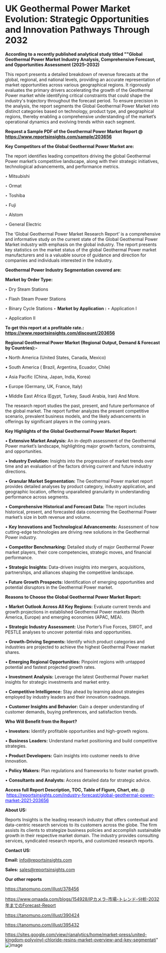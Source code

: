 # UK Geothermal Power Market Evolution: Strategic Opportunities and Innovation Pathways Through 2032

<strong>According to a recently published analytical study titled ""Global Geothermal Power Market Industry Analysis, Comprehensive Forecast, and Opportunities Assessment (2025–2032)</strong>

This report presents a detailed breakdown of revenue forecasts at the global, regional, and national levels, providing an accurate representation of market opportunities across various geographical regions. It rigorously evaluates the primary drivers accelerating the growth of the Geothermal Power market while identifying critical constraints that could shape the industry's trajectory throughout the forecast period. To ensure precision in the analysis, the report segments the Global Geothermal Power Market into distinct categories based on technology, product type, and geographical regions, thereby enabling a comprehensive understanding of the market’s operational dynamics and evolving trends within each segment.

<strong>Request a Sample PDF of the Geothermal Power Market Report </strong><strong>@<a href=https://www.reportsinsights.com/sample/203656 style=color:#0000ff;> https://www.reportsinsights.com/sample/203656</a></strong></font>

<strong>Key Competitors of the Global Geothermal Power Market are:</strong>

The report identifies leading competitors driving the global Geothermal Power market’s competitive landscape, along with their strategic initiatives, technological advancements, and performance metrics.

‣ Mitsubishi

‣ Ormat

‣ Toshiba

‣ Fuji

‣ Alstom

‣ General Electric

The ‘Global Geothermal Power Market Research Report’ is a comprehensive and informative study on the current state of the Global Geothermal Power Market industry with emphasis on the global industry. The report presents key statistics on the market status of the global Geothermal Power market manufacturers and is a valuable source of guidance and direction for companies and individuals interested in the industry.

<strong>Geothermal Power Industry Segmentation covered are:</strong>

<strong>Market by Order Type: </strong>

‣ Dry Steam Stations

‣ Flash Steam Power Stations

‣ Binary Cycle Stations
‣ 
<strong>Market by Application :</strong>
‣ Application I

‣ Application II

<strong>To get this report at a profitable rate.: <a href=https://www.reportsinsights.com/discount/203656 style=color:#0000ff;>https://www.reportsinsights.com/discount/203656</a></strong></font>

<strong>Regional Geothermal Power Market (Regional Output, Demand &amp; Forecast by Countries):-</strong>

• North America (United States, Canada, Mexico)

• South America ( Brazil, Argentina, Ecuador, Chile)

• Asia Pacific (China, Japan, India, Korea)

• Europe (Germany, UK, France, Italy)

• Middle East Africa (Egypt, Turkey, Saudi Arabia, Iran) And More.

The research report studies the past, present, and future performance of the global market. The report further analyzes the present competitive scenario, prevalent business models, and the likely advancements in offerings by significant players in the coming years.

<strong>Key Highlights of the Global Geothermal Power Market Report:</strong>

• <strong>Extensive Market Analysis:</strong> An in-depth assessment of the Geothermal Power market’s landscape, highlighting major growth factors, constraints, and opportunities.

• <strong>Industry Evolution:</strong> Insights into the progression of market trends over time and an evaluation of the factors driving current and future industry directions.

• <strong>Granular Market Segmentation:</strong> The Geothermal Power market report provides detailed analyses by product category, industry application, and geographic location, offering unparalleled granularity in understanding performance across segments.

• <strong>Comprehensive Historical and Forecast Data:</strong> The report includes historical, present, and forecasted data concerning the Geothermal Power market’s size in both revenue and volume.

• <strong>Key Innovations and Technological Advancements:</strong> Assessment of how cutting-edge technologies are driving new solutions in the Geothermal Power industry.

• <strong>Competitor Benchmarking:</strong> Detailed study of major Geothermal Power market players, their core competencies, strategic moves, and financial performance.

• <strong>Strategic Insights:</strong> Data-driven insights into mergers, acquisitions, partnerships, and alliances shaping the competitive landscape.

• <strong>Future Growth Prospects:</strong> Identification of emerging opportunities and potential disruptors in the Geothermal Power market.

<strong>Reasons to Choose the Global Geothermal Power Market Report:</strong>

• <strong>Market Outlook Across All Key Regions:</strong> Evaluate current trends and growth projections in established Geothermal Power markets (North America, Europe) and emerging economies (APAC, MEA).

• <strong>Strategic Industry Assessment:</strong> Use Porter’s Five Forces, SWOT, and PESTLE analyses to uncover potential risks and opportunities.

• <strong>Growth-Driving Segments:</strong> Identify which product categories and industries are projected to achieve the highest Geothermal Power market shares.

• <strong>Emerging Regional Opportunities:</strong> Pinpoint regions with untapped potential and fastest projected growth rates.

• <strong>Investment Analysis:</strong> Leverage the latest Geothermal Power market insights for strategic investments and market entry.

• <strong>Competitive Intelligence:</strong> Stay ahead by learning about strategies employed by industry leaders and their innovation roadmaps.

• <strong>Customer Insights and Behavior:</strong> Gain a deeper understanding of customer demands, buying preferences, and satisfaction trends.

<strong>Who Will Benefit from the Report?</strong>

• <strong>Investors:</strong> Identify profitable opportunities and high-growth regions.

• <strong>Business Leaders:</strong> Understand market positioning and build competitive strategies.

• <strong>Product Developers:</strong> Gain insights into customer needs to drive innovation.

• <strong>Policy Makers:</strong> Plan regulations and frameworks to foster market growth.

• <strong>Consultants and Analysts:</strong> Access detailed data for strategic advice.
</ul>
<strong>Access full Report Description, TOC, Table of Figure, Chart, etc. </strong>@  <a href=https://reportsinsights.com/industry-forecast/global-geothermal-power-market-2021-203656 style=color:#0000ff;>https://reportsinsights.com/industry-forecast/global-geothermal-power-market-2021-203656</a></font>

<strong><strong>About US</strong>:</strong>

Reports Insights is the leading research industry that offers contextual and data-centric research services to its customers across the globe. The firm assists its clients to strategize business policies and accomplish sustainable growth in their respective market domain. The industry provides consulting services, syndicated research reports, and customized research reports.

<strong>Contact US:</strong>

<p class=""""><b>Email:</b> <a href=mailto:info@reportsinsights.com>info@reportsinsights.com</a></p>
<p class=""""><b>Sales:</b> <a href=mailto:sales@reportsinsights.com>sales@reportsinsights.com</a></p>

<strong>Our other reports</strong>

<a href=https://tanomuno.com/illust/378456>https://tanomuno.com/illust/378456</a>

<a href=https://www.omaada.com/blogs/154928/IPカメラ-市場-トレンド-分析-2032年までのForecast-Report>https://www.omaada.com/blogs/154928/IPカメラ-市場-トレンド-分析-2032年までのForecast-Report</a>

<a href=https://tanomuno.com/illust/390424>https://tanomuno.com/illust/390424</a>

<a href=https://tanomuno.com/illust/395432>https://tanomuno.com/illust/395432</a>

<a href=https://sites.google.com/view/rianalytics/home/market-press/united-kingdom-polyvinyl-chloride-resins-market-overview-and-key-segmentati>https://sites.google.com/view/rianalytics/home/market-press/united-kingdom-polyvinyl-chloride-resins-market-overview-and-key-segmentati</a>"
![image](https://github.com/user-attachments/assets/556c29ef-0c77-431e-8fec-94b2956759ee)
